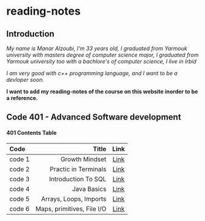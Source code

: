 # reading-notes

## Introduction

*My name is Manar Alzoubi, I'm 33 years old, I graduated from Yarmouk university with masters degree of computer science major, I graduated from Yarmouk university too with a bachlore's of computer science, I live in Irbid*

*I am very good with c++ programming language, and I want to be a devloper soon.*

**I want to add my reading-notes of the course on this website inorder to be a reference.**

## Code 401 - Advanced Software development

#### 401 Contents Table

|Code                             |Title                                                  | Link                                       |
|:---                             | ---:                                                  | :---:                                      |
|code 1                           |      Growth Mindset                                   | [Link](./growthmindset.md)                 |
|code 2                           |      Practic in Terminals                             | [Link](./practiceterminals.md)             |
|code 3                           |      Introduction To SQL                              | [Link](./sql.md)                           |
|code 4                           |      Java Basics                                      | [Link](./javaBasics.md)                    |
|code 5                           |      Arrays, Loops, Imports                           | [Link](./read2.md)                         |
|code 6                           |      Maps, primitives, File I/O                       | [Link](./read3.md)                         |